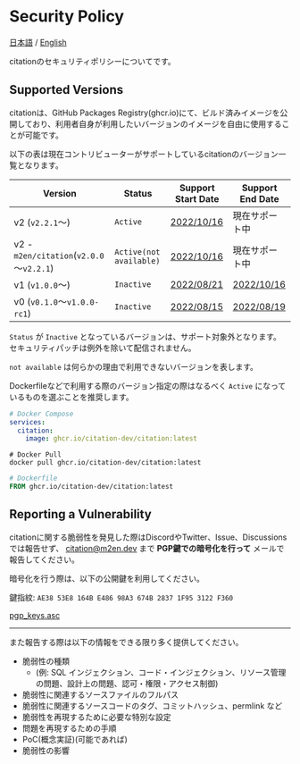 # Security Policy

[日本語](SECURITY.md) / [English](SECURITY_EN.md)

citationのセキュリティポリシーについてです。

## Supported Versions

citationは、GitHub Packages Registry(ghcr.io)にて、ビルド済みイメージを公開しており、利用者自身が利用したいバージョンのイメージを自由に使用することが可能です。

以下の表は現在コントリビューターがサポートしているcitationのバージョン一覧となります。

| Version                                | Status                  | Support Start Date                                                         | Support End Date                                                               |
|----------------------------------------|-------------------------|----------------------------------------------------------------------------|--------------------------------------------------------------------------------|
| v2 (`v2.2.1`～)                         | `Active`                | [2022/10/16](https://github.com/citation-dev/citation/releases/tag/v2.2.1) | 現在サポート中                                                                        |
| v2 -`m2en/citation`(`v2.0.0`～`v2.2.1`) | `Active(not available)` | [2022/10/16](https://github.com/citation-dev/citation/releases/tag/v2.0.0) | 現在サポート中                                                                        |
| v1 (`v1.0.0`～)                         | `Inactive`              | [2022/08/21](https://github.com/citation-dev/citation/releases/tag/v1.0.0) | [2022/10/16](https://github.com/citation-dev/citation/releases/tag/v1.4.0)     |
| v0 (`v0.1.0`～`v1.0.0-rc1`)             | `Inactive`              | [2022/08/15](https://github.com/citation-dev/citation/releases/tag/v0.1.0) | [2022/08/19](https://github.com/citation-dev/citation/releases/tag/v1.0.0-rc1) |

`Status` が `Inactive` となっているバージョンは、サポート対象外となります。 セキュリティパッチは例外を除いて配信されません。

`not available` は何らかの理由で利用できないバージョンを表します。

Dockerfileなどで利用する際のバージョン指定の際はなるべく `Active` になっているものを選ぶことを推奨します。

```yml
# Docker Compose
services:
  citation:
    image: ghcr.io/citation-dev/citation:latest
```

```shell
# Docker Pull
docker pull ghcr.io/citation-dev/citation:latest
```

```dockerfile
# Dockerfile
FROM ghcr.io/citation-dev/citation:latest
```

## Reporting a Vulnerability

citationに関する脆弱性を発見した際はDiscordやTwitter、Issue、Discussionsでは報告せず、 [citation@m2en.dev](mailto:citation@m2en.dev) まで **PGP鍵での暗号化を行って** メールで報告してください。

暗号化を行う際は、以下の公開鍵を利用してください。

鍵指紋: `AE38 53E8 164B E486 98A3 674B 2837 1F95 3122 F360`

[pgp_keys.asc](https://keybase.io/m2en/pgp_keys.asc?fingerprint=ae3853e8164be48698a3674b28371f953122f360)

----

また報告する際は以下の情報をできる限り多く提供してください。

- 脆弱性の種類
  - (例: SQL インジェクション、コード・インジェクション、リソース管理の問題、設計上の問題、認可・権限・アクセス制御)
- 脆弱性に関連するソースファイルのフルパス
- 脆弱性に関連するソースコードのタグ、コミットハッシュ、permlink など
- 脆弱性を再現するために必要な特別な設定
- 問題を再現するための手順
- PoC(概念実証)(可能であれば)
- 脆弱性の影響
